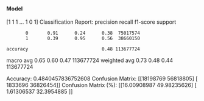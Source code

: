 #### Model
[1 1 1 ... 1 0 1]
Classification Report:
              precision    recall  f1-score   support

           0       0.91      0.24      0.38  75017574
           1       0.39      0.95      0.56  38660150

    accuracy                           0.48 113677724
   macro avg       0.65      0.60      0.47 113677724
weighted avg       0.73      0.48      0.44 113677724

Accuracy: 0.4840457836752608
Confusion Matrix:
[[18198769 56818805]
 [ 1833696 36826454]]
Confusion Matrix (%):
[[16.00908987 49.98235626]
 [ 1.61306537 32.3954885 ]]
